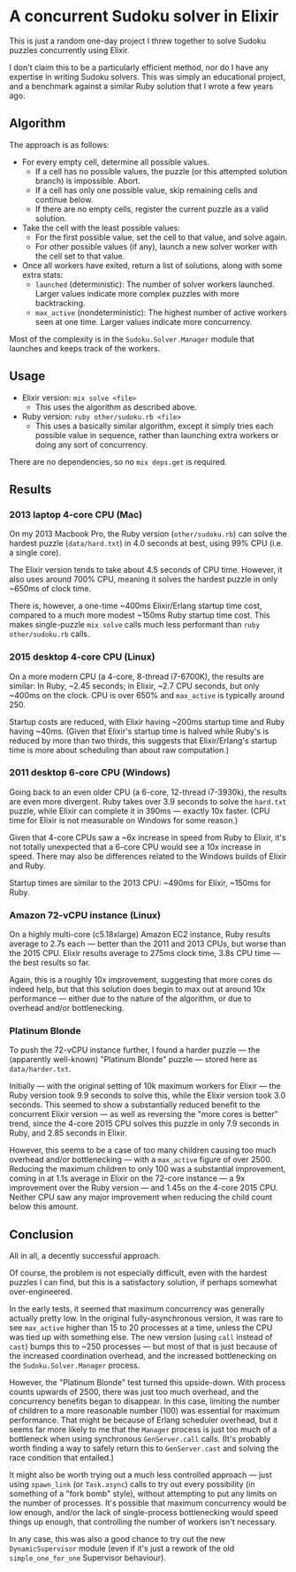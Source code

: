 # A concurrent Sudoku solver in Elixir

This is just a random one-day project I threw together to solve Sudoku puzzles concurrently using Elixir.

I don't claim this to be a particularly efficient method, nor do I have any expertise in writing Sudoku solvers.  This was simply an educational project, and a benchmark against a similar Ruby solution that I wrote a few years ago.

## Algorithm

The approach is as follows:

* For every empty cell, determine all possible values.
  * If a cell has no possible values, the puzzle (or this attempted solution branch) is impossible.  Abort.
  * If a cell has only one possible value, skip remaining cells and continue below.
  * If there are no empty cells, register the current puzzle as a valid solution.
* Take the cell with the least possible values:
  * For the first possible value, set the cell to that value, and solve again.
  * For other possible values (if any), launch a new solver worker with the cell set to that value.
* Once all workers have exited, return a list of solutions, along with some extra stats:
  * `launched` (deterministic): The number of solver workers launched.  Larger values indicate more complex puzzles with more backtracking.
  * `max_active` (nondeterministic): The highest number of active workers seen at one time.  Larger values indicate more concurrency.

Most of the complexity is in the `Sudoku.Solver.Manager` module that launches and keeps track of the workers.

## Usage

* Elixir version: `mix solve <file>`
  * This uses the algorithm as described above.
* Ruby version: `ruby other/sudoku.rb <file>`
  * This uses a basically similar algorithm, except it simply tries each possible value in sequence, rather than launching extra workers or doing any sort of concurrency.

There are no dependencies, so no `mix deps.get` is required.

## Results

### 2013 laptop 4-core CPU (Mac)

On my 2013 Macbook Pro, the Ruby version (`other/sudoku.rb`) can solve the hardest puzzle (`data/hard.txt`) in 4.0 seconds at best, using 99% CPU (i.e. a single core).

The Elixir version tends to take about 4.5 seconds of CPU time.  However, it also uses around 700% CPU, meaning it solves the hardest puzzle in only ~650ms of clock time.

There is, however, a one-time ~400ms Elixir/Erlang startup time cost, compared to a much more modest ~150ms Ruby startup time cost.  This makes single-puzzle `mix solve` calls much less performant than `ruby other/sudoku.rb` calls.

### 2015 desktop 4-core CPU (Linux)

On a more modern CPU (a 4-core, 8-thread i7-6700K), the results are similar: In Ruby, ~2.45 seconds; in Elixir, ~2.7 CPU seconds, but only ~400ms on the clock.  CPU is over 650% and `max_active` is typically around 250.

Startup costs are reduced, with Elixir having ~200ms startup time and Ruby having ~40ms.  (Given that Elixir's startup time is halved while Ruby's is reduced by more than two thirds, this suggests that Elixir/Erlang's startup time is more about scheduling than about raw computation.)

### 2011 desktop 6-core CPU (Windows)

Going back to an even older CPU (a 6-core, 12-thread i7-3930k), the results are even more divergent.  Ruby takes over 3.9 seconds to solve the `hard.txt` puzzle, while Elixir can complete it in 390ms — exactly 10x faster.  (CPU time for Elixir is not measurable on Windows for some reason.)

Given that 4-core CPUs saw a ~6x increase in speed from Ruby to Elixir, it's not totally unexpected that a 6-core CPU would see a 10x increase in speed.  There may also be differences related to the Windows builds of Elixir and Ruby.

Startup times are similar to the 2013 CPU: ~490ms for Elixir, ~150ms for Ruby.

### Amazon 72-vCPU instance (Linux)

On a highly multi-core (c5.18xlarge) Amazon EC2 instance, Ruby results average to 2.7s each — better than the 2011 and 2013 CPUs, but worse than the 2015 CPU.  Elixir results average to 275ms clock time, 3.8s CPU time — the best results so far.

Again, this is a roughly 10x improvement, suggesting that more cores do indeed help, but that this solution does begin to max out at around 10x performance — either due to the nature of the algorithm, or due to overhead and/or bottlenecking.

### Platinum Blonde

To push the 72-vCPU instance further, I found a harder puzzle — the (apparently well-known) "Platinum Blonde" puzzle — stored here as `data/harder.txt`.

Initially — with the original setting of 10k maximum workers for Elixir — the Ruby version took 9.9 seconds to solve this, while the Elixir version took 3.0 seconds.  This seemed to show a substantially reduced benefit to the concurrent Elixir version — as well as reversing the "more cores is better" trend, since the 4-core 2015 CPU solves this puzzle in only 7.9 seconds in Ruby, and 2.85 seconds in Elixir.

However, this seems to be a case of too many children causing too much overhead and/or bottlenecking — with a `max_active` figure of over 2500.  Reducing the maximum children to only 100 was a substantial improvement, coming in at 1.1s average in Elixir on the 72-core instance — a 9x improvement over the Ruby version — and 1.45s on the 4-core 2015 CPU.  Neither CPU saw any major improvement when reducing the child count below this amount.

## Conclusion

All in all, a decently successful approach.

Of course, the problem is not especially difficult, even with the hardest puzzles I can find, but this is a satisfactory solution, if perhaps somewhat over-engineered.

In the early tests, it seemed that maximum concurrency was generally actually pretty low.  In the original fully-asynchronous version, it was rare to see `max_active` higher than 15 to 20 processes at a time, unless the CPU was tied up with something else.  The new version (using `call` instead of `cast`) bumps this to ~250 processes — but most of that is just because of the increased coordination overhead, and the increased bottlenecking on the `Sudoku.Solver.Manager` process.

However, the "Platinum Blonde" test turned this upside-down.  With process counts upwards of 2500, there was just too much overhead, and the concurrency benefits began to disappear.  In this case, limiting the number of children to a more reasonable number (100) was essential for maximum performance.  That might be because of Erlang scheduler overhead, but it seems far more likely to me that the `Manager` process is just too much of a bottleneck when using synchronous `GenServer.call` calls.  (It's probably worth finding a way to safely return this to `GenServer.cast` and solving the race condition that entailed.)

It might also be worth trying out a much less controlled approach — just using `spawn_link` (or `Task.async`) calls to try out every possibility (in something of a "fork bomb" style), without attempting to put any limits on the number of processes.  It's possible that maximum concurrency would be low enough, and/or the lack of single-process bottlenecking would speed things up enough, that controlling the number of workers isn't necessary.

In any case, this was also a good chance to try out the new `DynamicSupervisor` module (even if it's just a rework of the old `simple_one_for_one` Supervisor behaviour).
